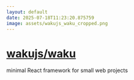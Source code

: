 ```yaml
---
layout: default
date: 2025-07-18T11:23:20.875759
image: assets/wakujs_waku_cropped.png
---
```


# [wakujs/waku](https://github.com/wakujs/waku)

minimal React framework for small web projects
